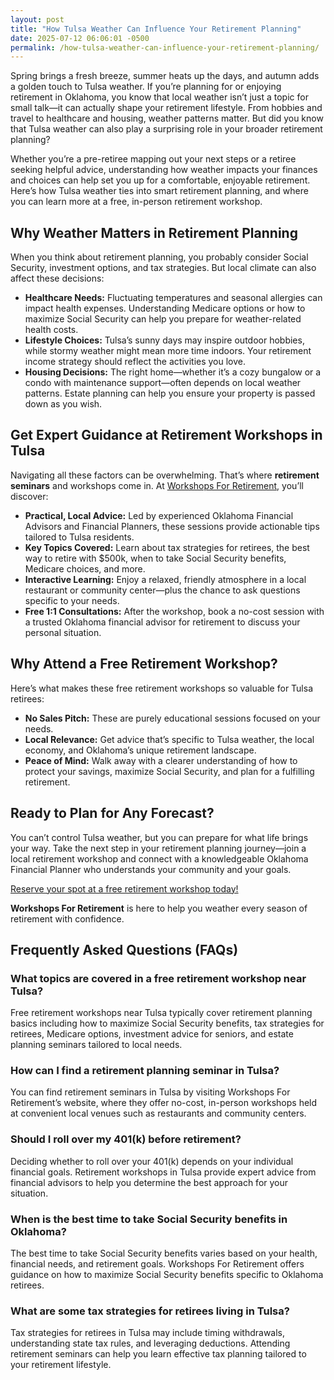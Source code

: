 ```yaml
---
layout: post
title: "How Tulsa Weather Can Influence Your Retirement Planning"
date: 2025-07-12 06:06:01 -0500
permalink: /how-tulsa-weather-can-influence-your-retirement-planning/
---
```

Spring brings a fresh breeze, summer heats up the days, and autumn adds a golden touch to Tulsa weather. If you’re planning for or enjoying retirement in Oklahoma, you know that local weather isn’t just a topic for small talk—it can actually shape your retirement lifestyle. From hobbies and travel to healthcare and housing, weather patterns matter. But did you know that Tulsa weather can also play a surprising role in your broader retirement planning?

Whether you’re a pre-retiree mapping out your next steps or a retiree seeking helpful advice, understanding how weather impacts your finances and choices can help set you up for a comfortable, enjoyable retirement. Here’s how Tulsa weather ties into smart retirement planning, and where you can learn more at a free, in-person retirement workshop.

## Why Weather Matters in Retirement Planning

When you think about retirement planning, you probably consider Social Security, investment options, and tax strategies. But local climate can also affect these decisions:

- **Healthcare Needs:** Fluctuating temperatures and seasonal allergies can impact health expenses. Understanding Medicare options or how to maximize Social Security can help you prepare for weather-related health costs.
- **Lifestyle Choices:** Tulsa’s sunny days may inspire outdoor hobbies, while stormy weather might mean more time indoors. Your retirement income strategy should reflect the activities you love.
- **Housing Decisions:** The right home—whether it’s a cozy bungalow or a condo with maintenance support—often depends on local weather patterns. Estate planning can help you ensure your property is passed down as you wish.

## Get Expert Guidance at Retirement Workshops in Tulsa

Navigating all these factors can be overwhelming. That’s where **retirement seminars** and workshops come in. At [Workshops For Retirement](https://workshopsforretirement.com/), you’ll discover:

- **Practical, Local Advice:** Led by experienced Oklahoma Financial Advisors and Financial Planners, these sessions provide actionable tips tailored to Tulsa residents.
- **Key Topics Covered:** Learn about tax strategies for retirees, the best way to retire with $500k, when to take Social Security benefits, Medicare choices, and more.
- **Interactive Learning:** Enjoy a relaxed, friendly atmosphere in a local restaurant or community center—plus the chance to ask questions specific to your needs.
- **Free 1:1 Consultations:** After the workshop, book a no-cost session with a trusted Oklahoma financial advisor for retirement to discuss your personal situation.

## Why Attend a Free Retirement Workshop?

Here’s what makes these free retirement workshops so valuable for Tulsa retirees:

- **No Sales Pitch:** These are purely educational sessions focused on your needs.
- **Local Relevance:** Get advice that’s specific to Tulsa weather, the local economy, and Oklahoma’s unique retirement landscape.
- **Peace of Mind:** Walk away with a clearer understanding of how to protect your savings, maximize Social Security, and plan for a fulfilling retirement.

## Ready to Plan for Any Forecast?

You can’t control Tulsa weather, but you can prepare for what life brings your way. Take the next step in your retirement planning journey—join a local retirement workshop and connect with a knowledgeable Oklahoma Financial Planner who understands your community and your goals.

[Reserve your spot at a free retirement workshop today!](https://workshopsforretirement.com/)

**Workshops For Retirement** is here to help you weather every season of retirement with confidence.

## Frequently Asked Questions (FAQs)

### What topics are covered in a free retirement workshop near Tulsa?
Free retirement workshops near Tulsa typically cover retirement planning basics including how to maximize Social Security benefits, tax strategies for retirees, Medicare options, investment advice for seniors, and estate planning seminars tailored to local needs.

### How can I find a retirement planning seminar in Tulsa?
You can find retirement seminars in Tulsa by visiting Workshops For Retirement’s website, where they offer no-cost, in-person workshops held at convenient local venues such as restaurants and community centers.

### Should I roll over my 401(k) before retirement?
Deciding whether to roll over your 401(k) depends on your individual financial goals. Retirement workshops in Tulsa provide expert advice from financial advisors to help you determine the best approach for your situation.

### When is the best time to take Social Security benefits in Oklahoma?
The best time to take Social Security benefits varies based on your health, financial needs, and retirement goals. Workshops For Retirement offers guidance on how to maximize Social Security benefits specific to Oklahoma retirees.

### What are some tax strategies for retirees living in Tulsa?
Tax strategies for retirees in Tulsa may include timing withdrawals, understanding state tax rules, and leveraging deductions. Attending retirement seminars can help you learn effective tax planning tailored to your retirement lifestyle.

<script type="application/ld+json">
{
  "@context": "https://schema.org",
  "@type": "BlogPosting",
  "headline": "How Tulsa Weather Can Influence Your Retirement Planning",
  "description": "Explore how Tulsa weather impacts retirement planning including healthcare, lifestyle, and housing decisions. Learn about free retirement workshops in Tulsa offering expert guidance on Social Security, tax strategies, Medicare, and more.",
  "author": {
    "@type": "Person",
    "name": "Workshops For Retirement"
  },
  "publisher": {
    "@type": "Person",
    "name": "Workshops For Retirement"
  },
  "mainEntityOfPage": {
    "@type": "WebPage",
    "@id": "https://workshopsforretirement.com/"
  },
  "datePublished": "2024-06-01",
  "dateModified": "2024-06-01",
  "inLanguage": "en-US",
  "keywords": "Retirement planning, Retirement seminars, Retirement Workshops, Retirement planning near me, Free retirement workshop, How to maximize Social Security, Tax strategies for retirees, Financial advisor for retirement, Investment advice for seniors, Should I roll over my 401(k)?, Best way to retire with $500k, When to take Social Security benefits, Estate planning seminar, Medicare, Social Security, Estate Planning",
  "url": "https://workshopsforretirement.com/blog/how-tulsa-weather-can-influence-retirement-planning"
}
</script>

<script type="application/ld+json">
{
  "@context": "https://schema.org",
  "@type": "FAQPage",
  "mainEntity": [
    {
      "@type": "Question",
      "name": "What topics are covered in a free retirement workshop near Tulsa?",
      "acceptedAnswer": {
        "@type": "Answer",
        "text": "Free retirement workshops near Tulsa typically cover retirement planning basics including how to maximize Social Security benefits, tax strategies for retirees, Medicare options, investment advice for seniors, and estate planning seminars tailored to local needs."
      }
    },
    {
      "@type": "Question",
      "name": "How can I find a retirement planning seminar in Tulsa?",
      "acceptedAnswer": {
        "@type": "Answer",
        "text": "You can find retirement seminars in Tulsa by visiting Workshops For Retirement’s website, where they offer no-cost, in-person workshops held at convenient local venues such as restaurants and community centers."
      }
    },
    {
      "@type": "Question",
      "name": "Should I roll over my 401(k) before retirement?",
      "acceptedAnswer": {
        "@type": "Answer",
        "text": "Deciding whether to roll over your 401(k) depends on your individual financial goals. Retirement workshops in Tulsa provide expert advice from financial advisors to help you determine the best approach for your situation."
      }
    },
    {
      "@type": "Question",
      "name": "When is the best time to take Social Security benefits in Oklahoma?",
      "acceptedAnswer": {
        "@type": "Answer",
        "text": "The best time to take Social Security benefits varies based on your health, financial needs, and retirement goals. Workshops For Retirement offers guidance on how to maximize Social Security benefits specific to Oklahoma retirees."
      }
    },
    {
      "@type": "Question",
      "name": "What are some tax strategies for retirees living in Tulsa?",
      "acceptedAnswer": {
        "@type": "Answer",
        "text": "Tax strategies for retirees in Tulsa may include timing withdrawals, understanding state tax rules, and leveraging deductions. Attending retirement seminars can help you learn effective tax planning tailored to your retirement lifestyle."
      }
    }
  ]
}
</script>